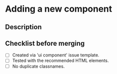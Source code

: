 # Adding a new component

## Description

## Checklist before merging

- [ ] Created via 'ui component' issue template.
- [ ] Tested with the recommended HTML elements.
- [ ] No duplicate classnames.
